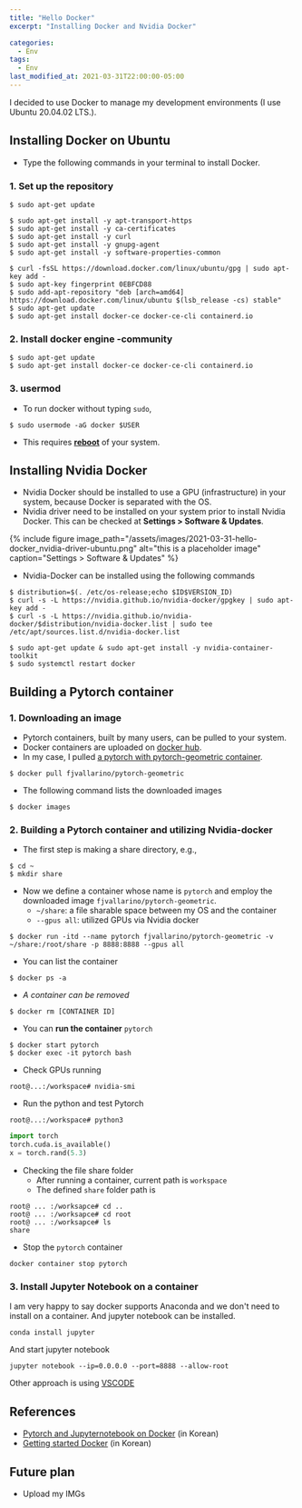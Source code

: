 ```yaml
---
title: "Hello Docker"
excerpt: "Installing Docker and Nvidia Docker"

categories:
  - Env
tags:
  - Env
last_modified_at: 2021-03-31T22:00:00-05:00
---
```


I decided to use Docker to manage my development environments (I use Ubuntu 20.04.02 LTS.).



## Installing Docker on Ubuntu

- Type the following commands in your terminal to install Docker.



### 1. Set up the repository

```
$ sudo apt-get update
```



```
$ sudo apt-get install -y apt-transport-https
$ sudo apt-get install -y ca-certificates
$ sudo apt-get install -y curl
$ sudo apt-get install -y gnupg-agent
$ sudo apt-get install -y software-properties-common
```



```
$ curl -fsSL https://download.docker.com/linux/ubuntu/gpg | sudo apt-key add -
$ sudo apt-key fingerprint 0EBFCD88
$ sudo add-apt-repository "deb [arch=amd64] https://download.docker.com/linux/ubuntu $(lsb_release -cs) stable"
$ sudo apt-get update
$ sudo apt-get install docker-ce docker-ce-cli containerd.io
```



### 2. Install docker engine -community

```
$ sudo apt-get update
$ sudo apt-get install docker-ce docker-ce-cli containerd.io
```



### 3. usermod

- To run docker without typing `sudo`, 

```
$ sudo usermode -aG docker $USER
```

- This requires **<u>reboot</u>** of your system.



## Installing Nvidia Docker

- Nvidia Docker should be installed to use a GPU (infrastructure) in your system, because Docker is separated with the OS.
- Nvidia driver need to be installed on your system prior to install Nvidia Docker. This can be checked at **Settings > Software & Updates**.

{% include figure image_path="/assets/images/2021-03-31-hello-docker_nvidia-driver-ubuntu.png" alt="this is a placeholder image" caption="Settings > Software & Updates" %}

- Nvidia-Docker can be installed using the following commands

```
$ distribution=$(. /etc/os-release;echo $ID$VERSION_ID)
$ curl -s -L https://nvidia.github.io/nvidia-docker/gpgkey | sudo apt-key add -
$ curl -s -L https://nvidia.github.io/nvidia-docker/$distribution/nvidia-docker.list | sudo tee /etc/apt/sources.list.d/nvidia-docker.list

$ sudo apt-get update & sudo apt-get install -y nvidia-container-toolkit
$ sudo systemctl restart docker
```



## Building a Pytorch container



### 1. Downloading an image

- Pytorch containers, built by many users, can be pulled to your system.
- Docker containers are uploaded on [docker hub](https://hub.docker.com/).
- In my case, I pulled [a pytorch with pytorch-geometric container](https://hub.docker.com/r/fjvallarino/pytorch-geometric).

```
$ docker pull fjvallarino/pytorch-geometric
```

- The following command lists the downloaded images

```
$ docker images
```



### 2. Building a Pytorch container and utilizing Nvidia-docker

- The first step is making a share directory, e.g.,

```
$ cd ~
$ mkdir share
```

- Now we define a container whose name is `pytorch` and employ the downloaded image `fjvallarino/pytorch-geometric`.
  - `~/share`: a file sharable space between my OS and the container
  - `--gpus all`: utilized GPUs via Nvidia docker

```
$ docker run -itd --name pytorch fjvallarino/pytorch-geometric -v ~/share:/root/share -p 8888:8888 --gpus all
```

- You can list the container

```
$ docker ps -a
```

- *A container can be removed*

```
$ docker rm [CONTAINER ID]
```

- You can **run the container** `pytorch`

```
$ docker start pytorch
$ docker exec -it pytorch bash
```

- Check GPUs running

```
root@...:/workspace# nvidia-smi
```

- Run the python and test Pytorch

```
root@...:/workspace# python3
```

```python
import torch
torch.cuda.is_available()
x = torch.rand(5.3)
```

- Checking the file share folder
  - After running a container, current path is `workspace`
  - The defined `share` folder path is

```
root@ ... :/worksapce# cd ..
root@ ... :/worksapce# cd root
root@ ... :/worksapce# ls
share
```

- Stop the `pytorch` container

```
docker container stop pytorch
```



### 3. Install Jupyter Notebook on a container

I am very happy to say docker supports Anaconda and we don't need to install on a container. And jupyter notebook can be installed.

```
conda install jupyter
```

And start jupyter notebook

```
jupyter notebook --ip=0.0.0.0 --port=8888 --allow-root
```

Other approach is using  [VSCODE](https://89douner.tistory.com/123)

## References

- [Pytorch and Jupyternotebook on Docker](https://89douner.tistory.com/96?category=878197) (in Korean)
- [Getting started Docker]([https://www.44bits.io/ko/post/easy-deploy-with-docker) (in Korean)



## Future plan

- Upload my IMGs